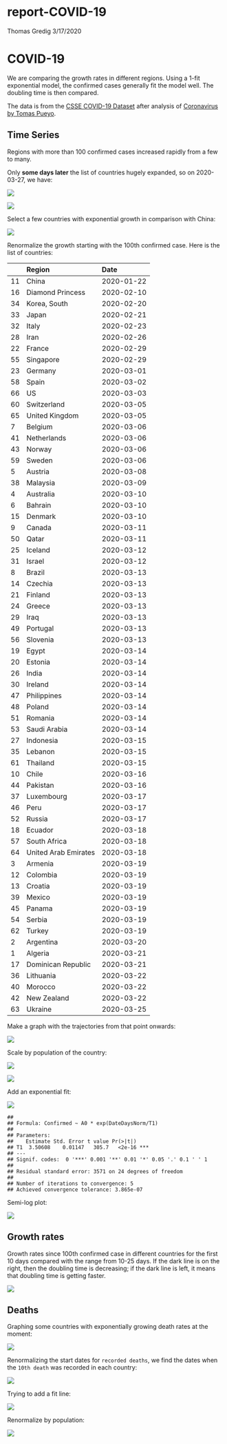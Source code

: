 report-COVID-19
================
Thomas Gredig
3/17/2020

# COVID-19

We are comparing the growth rates in different regions. Using a 1-fit
exponential model, the confirmed cases generally fit the model well. The
doubling time is then compared.

The data is from the [CSSE COVID-19
Dataset](https://github.com/CSSEGISandData/COVID-19) after analysis of
[Coronavirus by Tomas
Pueyo](https://medium.com/@tomaspueyo/coronavirus-act-today-or-people-will-die-f4d3d9cd99ca).

## Time Series

Regions with more than 100 confirmed cases increased rapidly from a few
to many.

Only **some days later** the list of countries hugely expanded, so on
2020-03-27, we have:

![](README_files/figure-gfm/unnamed-chunk-3-1.png)<!-- -->

![](README_files/figure-gfm/unnamed-chunk-4-1.png)<!-- -->

Select a few countries with exponential growth in comparison with China:

![](README_files/figure-gfm/unnamed-chunk-5-1.png)<!-- -->

Renormalize the growth starting with the 100th confirmed case. Here is
the list of countries:

|    | Region               | Date       |
| -- | :------------------- | :--------- |
| 11 | China                | 2020-01-22 |
| 16 | Diamond Princess     | 2020-02-10 |
| 34 | Korea, South         | 2020-02-20 |
| 33 | Japan                | 2020-02-21 |
| 32 | Italy                | 2020-02-23 |
| 28 | Iran                 | 2020-02-26 |
| 22 | France               | 2020-02-29 |
| 55 | Singapore            | 2020-02-29 |
| 23 | Germany              | 2020-03-01 |
| 58 | Spain                | 2020-03-02 |
| 66 | US                   | 2020-03-03 |
| 60 | Switzerland          | 2020-03-05 |
| 65 | United Kingdom       | 2020-03-05 |
| 7  | Belgium              | 2020-03-06 |
| 41 | Netherlands          | 2020-03-06 |
| 43 | Norway               | 2020-03-06 |
| 59 | Sweden               | 2020-03-06 |
| 5  | Austria              | 2020-03-08 |
| 38 | Malaysia             | 2020-03-09 |
| 4  | Australia            | 2020-03-10 |
| 6  | Bahrain              | 2020-03-10 |
| 15 | Denmark              | 2020-03-10 |
| 9  | Canada               | 2020-03-11 |
| 50 | Qatar                | 2020-03-11 |
| 25 | Iceland              | 2020-03-12 |
| 31 | Israel               | 2020-03-12 |
| 8  | Brazil               | 2020-03-13 |
| 14 | Czechia              | 2020-03-13 |
| 21 | Finland              | 2020-03-13 |
| 24 | Greece               | 2020-03-13 |
| 29 | Iraq                 | 2020-03-13 |
| 49 | Portugal             | 2020-03-13 |
| 56 | Slovenia             | 2020-03-13 |
| 19 | Egypt                | 2020-03-14 |
| 20 | Estonia              | 2020-03-14 |
| 26 | India                | 2020-03-14 |
| 30 | Ireland              | 2020-03-14 |
| 47 | Philippines          | 2020-03-14 |
| 48 | Poland               | 2020-03-14 |
| 51 | Romania              | 2020-03-14 |
| 53 | Saudi Arabia         | 2020-03-14 |
| 27 | Indonesia            | 2020-03-15 |
| 35 | Lebanon              | 2020-03-15 |
| 61 | Thailand             | 2020-03-15 |
| 10 | Chile                | 2020-03-16 |
| 44 | Pakistan             | 2020-03-16 |
| 37 | Luxembourg           | 2020-03-17 |
| 46 | Peru                 | 2020-03-17 |
| 52 | Russia               | 2020-03-17 |
| 18 | Ecuador              | 2020-03-18 |
| 57 | South Africa         | 2020-03-18 |
| 64 | United Arab Emirates | 2020-03-18 |
| 3  | Armenia              | 2020-03-19 |
| 12 | Colombia             | 2020-03-19 |
| 13 | Croatia              | 2020-03-19 |
| 39 | Mexico               | 2020-03-19 |
| 45 | Panama               | 2020-03-19 |
| 54 | Serbia               | 2020-03-19 |
| 62 | Turkey               | 2020-03-19 |
| 2  | Argentina            | 2020-03-20 |
| 1  | Algeria              | 2020-03-21 |
| 17 | Dominican Republic   | 2020-03-21 |
| 36 | Lithuania            | 2020-03-22 |
| 40 | Morocco              | 2020-03-22 |
| 42 | New Zealand          | 2020-03-22 |
| 63 | Ukraine              | 2020-03-25 |

Make a graph with the trajectories from that point onwards:

![](README_files/figure-gfm/unnamed-chunk-7-1.png)<!-- -->

Scale by population of the country:

![](README_files/figure-gfm/unnamed-chunk-8-1.png)<!-- -->

![](README_files/figure-gfm/unnamed-chunk-9-1.png)<!-- -->

Add an exponential fit:

![](README_files/figure-gfm/unnamed-chunk-10-1.png)<!-- -->

    ## 
    ## Formula: Confirmed ~ A0 * exp(DateDaysNorm/T1)
    ## 
    ## Parameters:
    ##    Estimate Std. Error t value Pr(>|t|)    
    ## T1  3.50608    0.01147   305.7   <2e-16 ***
    ## ---
    ## Signif. codes:  0 '***' 0.001 '**' 0.01 '*' 0.05 '.' 0.1 ' ' 1
    ## 
    ## Residual standard error: 3571 on 24 degrees of freedom
    ## 
    ## Number of iterations to convergence: 5 
    ## Achieved convergence tolerance: 3.865e-07

Semi-log plot:

![](README_files/figure-gfm/unnamed-chunk-11-1.png)<!-- -->

## Growth rates

Growth rates since 100th confirmed case in different countries for the
first 10 days compared with the range from 10-25 days. If the dark line
is on the right, then the doubling time is decreasing; if the dark line
is left, it means that doubling time is getting faster.

![](README_files/figure-gfm/unnamed-chunk-12-1.png)<!-- -->

## Deaths

Graphing some countries with exponentially growing death rates at the
moment:

![](README_files/figure-gfm/unnamed-chunk-14-1.png)<!-- -->

Renormalizing the start dates for `recorded deaths`, we find the dates
when the `10th death` was recorded in each country:

![](README_files/figure-gfm/unnamed-chunk-17-1.png)<!-- -->

Trying to add a fit line:

![](README_files/figure-gfm/unnamed-chunk-18-1.png)<!-- -->

Renormalize by population:

![](README_files/figure-gfm/unnamed-chunk-19-1.png)<!-- -->
